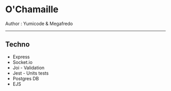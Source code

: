 # O'Chamaille

Author : Yumicode & Megafredo

___

## Techno

- Express
- Socket.io
- Joi - Validation
- Jest - Units tests
- Postgres DB
- EJS

